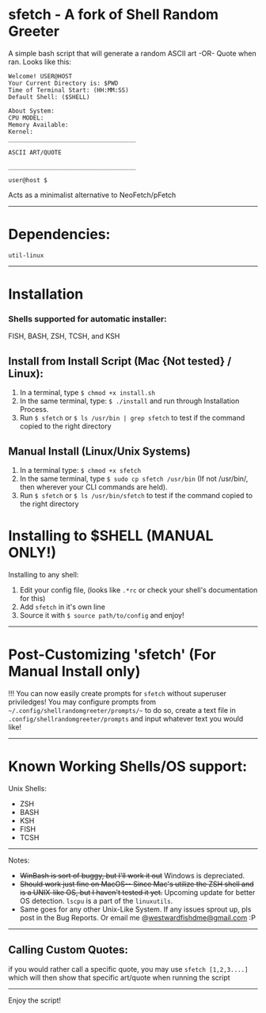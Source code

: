 # sfetch - A fork of Shell Random Greeter
A simple bash script that will generate a random ASCII art -OR- Quote when ran. Looks like this:

```
Welcome! USER@HOST
Your Current Directory is: $PWD
Time of Terminal Start: (HH:MM:SS)
Default Shell: ($SHELL)

About System:
CPU MODEL: 
Memory Available:
Kernel:
____________________________________

ASCII ART/QUOTE

____________________________________

user@host $
```
Acts as a minimalist alternative to NeoFetch/pFetch 

--------------------------------------------------------------------------------

# Dependencies:
`util-linux`

--------------------------------------------------------------------------------

# Installation
### Shells supported for automatic installer:
FISH, BASH, ZSH, TCSH, and KSH

## Install from Install Script (Mac {Not tested} / Linux):
1. In a terminal, type `$ chmod +x install.sh`
2. In the same terminal, type: `$ ./install` and run through Installation Process.
3. Run `$ sfetch` or `$ ls /usr/bin | grep sfetch` to test if the command copied to the right directory

## Manual Install (Linux/Unix Systems)
1. In a terminal type: `$ chmod +x sfetch`
2. In the same terminal, type `$ sudo cp sfetch /usr/bin` (If not /usr/bin/, then wherever your CLI commands are held).
3. Run `$ sfetch` or `$ ls /usr/bin/sfetch` to test if the command copied to the right directory

# Installing to $SHELL (MANUAL ONLY!)
Installing to any shell:
1. Edit your config file, (looks like `.*rc` or check your shell's documentation for this)
2. Add `sfetch` in it's own line
3. Source it with `$ source path/to/config` and enjoy!

--------------------------------------------------------------------------------

# Post-Customizing 'sfetch' (For Manual Install only)
!!! You can now easily create prompts for `sfetch` without superuser priviledges!
You may configure prompts from `~/.config/shellrandomgreeter/prompts/~`
to do so, create a text file in `.config/shellrandomgreeter/prompts` and input whatever text you would like!

--------------------------------------------------------------------------------

# Known Working Shells/OS support:
Unix Shells:
- ZSH
- BASH
- KSH
- FISH
- TCSH
--------------------------------------------------------------------------------
Notes:
- ~~WinBash is sort of buggy, but I'll work it out~~ Windows is depreciated.
- ~~Should work just fine on MacOS-- Since Mac's utilize the ZSH shell and is a UNIX-like OS, but I haven't tested it yet.~~ Upcoming update for better OS detection. `lscpu` is a part of the `linuxutils`.
- Same goes for any other Unix-Like System. If any issues sprout up, pls post in the Bug Reports. Or email me @westwardfishdme@gmail.com :P
--------------------------------------------------------------------------------
## Calling Custom Quotes:
if you would rather call a specific quote, you may use `sfetch [1,2,3....]` which will then show that specific art/quote when running the script 

--------------------------------------------------------------------------------
Enjoy the script!

